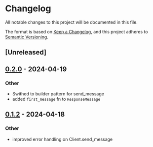 # Changelog
All notable changes to this project will be documented in this file.

The format is based on [Keep a Changelog](https://keepachangelog.com/en/1.0.0/),
and this project adheres to [Semantic Versioning](https://semver.org/spec/v2.0.0.html).

## [Unreleased]

## [0.2.0](https://github.com/samkeen/llm-api-adapter/compare/v0.1.2...v0.2.0) - 2024-04-19

### Other
- Swithed to builder pattern for send_message
- added `first_message` fn to `ResponseMessage`

## [0.1.2](https://github.com/samkeen/llm-api-adapter/compare/v0.1.1...v0.1.2) - 2024-04-18

### Other
- improved error handling on Client.send_message
